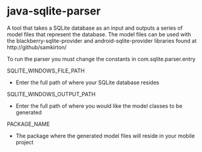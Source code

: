 java-sqlite-parser
==================
A tool that takes a SQLite database as an input and outputs a series of model files that represent the database. The model files can be used with the blackberry-sqlite-provider and android-sqlite-provider libraries found at http://github/samkirton/

To run the parser you must change the constants in com.sqlite.parser.entry

SQLITE_WINDOWS_FILE_PATH
- Enter the full path of where your SQLite database resides  

SQLITE_WINDOWS_OUTPUT_PATH
- Enter the full path of where you would like the model classes to be generated  

PACKAGE_NAME
- The package where the generated model files will reside in your mobile project  
